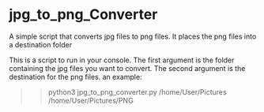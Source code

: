 # jpg_to_png_Converter
A simple script that converts jpg files to png files. It places the png files into a destination folder


This is a script to run in your console. The first argument is the folder containing the jpg files you want to convert. The second argument is the destination for the png files.
an example:

>> python3 jpg_to_png_converter.py /home/User/Pictures /home/User/Pictures/PNG
